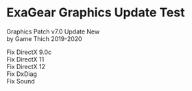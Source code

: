 # ExaGear Graphics Update Test

Graphics Patch v7.0 Update New\
by Game Thich 2019-2020

Fix DirectX 9.0c\
Fix DirectX 11\
Fix DirectX 12\
Fix DxDiag\
Fix Sound
